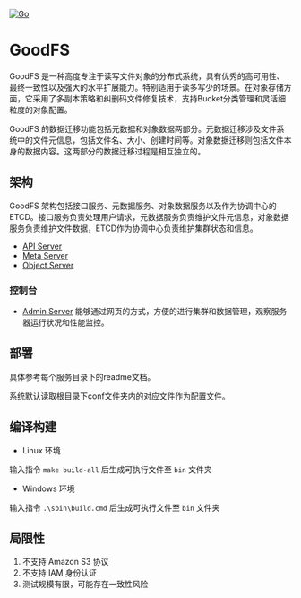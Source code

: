 [![Go](https://github.com/oss-go/goodfs/actions/workflows/go.yml/badge.svg?branch=master)](https://github.com/oss-go/goodfs/actions/workflows/go.yml)

# GoodFS

GoodFS 是一种高度专注于读写文件对象的分布式系统，具有优秀的高可用性、最终一致性以及强大的水平扩展能力。特别适用于读多写少的场景。在对象存储方面，它采用了多副本策略和纠删码文件修复技术，支持Bucket分类管理和灵活细粒度的对象配置。

GoodFS 的数据迁移功能包括元数据和对象数据两部分。元数据迁移涉及文件系统中的文件元信息，包括文件名、大小、创建时间等。对象数据迁移则包括文件本身的数据内容。这两部分的数据迁移过程是相互独立的。

## 架构

GoodFS 架构包括接口服务、元数据服务、对象数据服务以及作为协调中心的ETCD。接口服务负责处理用户请求，元数据服务负责维护文件元信息，对象数据服务负责维护文件数据，ETCD作为协调中心负责维护集群状态和信息。

- [API Server](./src/apiserver)
- [Meta Server](./src/metaserver)
- [Object Server](./src/objectserver)

### 控制台

- [Admin Server](./src/adminserver) 能够通过网页的方式，方便的进行集群和数据管理，观察服务器运行状况和性能监控。

## 部署

具体参考每个服务目录下的readme文档。

系统默认读取根目录下conf文件夹内的对应文件作为配置文件。

## 编译构建

- Linux 环境

输入指令 `make build-all` 后生成可执行文件至 `bin` 文件夹

- Windows 环境

输入指令 `.\sbin\build.cmd` 后生成可执行文件至 `bin` 文件夹

## 局限性

1. 不支持 Amazon S3 协议
2. 不支持 IAM 身份认证
3. 测试规模有限，可能存在一致性风险

